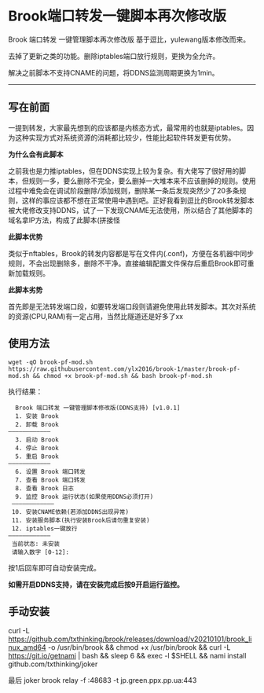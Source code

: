 # Brook端口转发一键脚本再次修改版
Brook 端口转发 一键管理脚本再次修改版 基于逗比，yulewang版本修改而来。

去掉了更新之类的功能。删除iptables端口放行规则，更换为全允许。

解决之前脚本不支持CNAME的问题，将DDNS监测周期更换为1min。

-----------------------------------------------------------------------------

## 写在前面
一提到转发，大家最先想到的应该都是内核态方式，最常用的也就是iptables。因为这种实现方式对系统资源的消耗都比较少，性能比起软件转发更有优势。

**为什么会有此脚本**

之前我也是力推iptables，但在DDNS实现上较为复杂。有大佬写了很好用的脚本，但规则一多，要么删除不完全，要么删掉一大堆本来不应该删掉的规则。使用过程中难免会在调试阶段删除/添加规则，删除某一条后发现突然少了20多条规则，这样的事应该都不想在正常使用中遇到吧。正好我看到逗比的Brook转发脚本被大佬修改支持DDNS，试了一下发现CNAME无法使用，所以结合了其他脚本的域名拿IP方法，构成了此脚本(拼接怪

**此脚本优势**

类似于nftables，Brook的转发内容都是写在文件内(.conf)，方便在各机器中同步规则，不会出现删除多，删除不干净。直接编辑配置文件保存后重启Brook即可重新加载规则。

**此脚本劣势**

首先即是无法转发端口段，如要转发端口段则请避免使用此转发脚本。其次对系统的资源(CPU,RAM)有一定占用，当然比隧道还是好多了xx

## 使用方法
```shell
wget -qO brook-pf-mod.sh https://raw.githubusercontent.com/ylx2016/brook-1/master/brook-pf-mod.sh && chmod +x brook-pf-mod.sh && bash brook-pf-mod.sh
```
执行结果：
```
  Brook 端口转发 一键管理脚本修改版(DDNS支持) [v1.0.1]  
  1. 安装 Brook
  2. 卸载 Brook
————————————
  3. 启动 Brook
  4. 停止 Brook
  5. 重启 Brook
————————————
  6. 设置 Brook 端口转发
  7. 查看 Brook 端口转发
  8. 查看 Brook 日志
  9. 监控 Brook 运行状态(如果使用DDNS必须打开)
 ————————————
 10. 安装CNAME依赖(若添加DDNS出现异常)
 11. 安装服务脚本(执行安装Brook后请勿重复安装)
 12. iptables一键放行
————————————
 当前状态: 未安装
 请输入数字 [0-12]:
```
按1后回车即可自动安装完成。

**如需开启DDNS支持，请在安装完成后按9开启运行监控。**

## 手动安装

curl -L https://github.com/txthinking/brook/releases/download/v20210101/brook_linux_amd64 -o /usr/bin/brook && chmod +x /usr/bin/brook && curl -L https://git.io/getnami | bash && sleep 6 && exec -l $SHELL && nami install github.com/txthinking/joker


最后
joker brook relay -f :48683  -t jp.green.ppx.pp.ua:443
